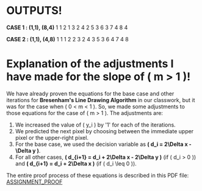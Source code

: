# OUTPUTS!
**CASE 1 : (1,1), (8,4)**
1 1
2 1
3 2
4 2
5 3
6 3
7 4
8 4


**CASE 2 : (1,1), (4,8)**
1 1
1 2
2 3
2 4
3 5
3 6
4 7
4 8

# Explanation of the adjustments I have made for the slope of \( m > 1 \)!

We have already proven the equations for the base case and other iterations for **Bresenham's Line Drawing Algorithm** in our classwork, but it was for the case when \( 0 < m < 1 \). So, we made some adjustments to those equations for the case of \( m > 1 \). The adjustments are:

1. We increased the value of \( y_i \) by '1' for each of the iterations.
2. We predicted the next pixel by choosing between the immediate upper pixel or the upper-right pixel.
3. For the base case, we used the decision variable as **\( d_i = 2\Delta x - \Delta y \)**.
4. For all other cases, **\( d_{i+1} = d_i + 2\Delta x - 2\Delta y \)** (if \( d_i > 0 \)) and **\( d_{i+1} = d_i + 2\Delta x \)** (if \( d_i \leq 0 \)).

The entire proof process of these equations is described in this PDF file: [ASSIGNMENT_PROOF](https://github.com/mugdha-samiul/4-1/blob/main/SWE-423%7CComputer_Graphics_and_Image_Processing/assignment_proof.pdf)

